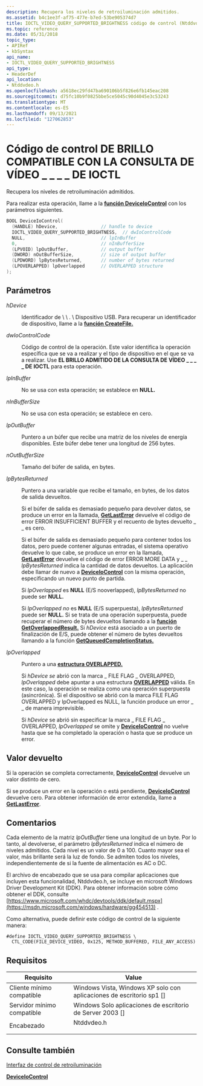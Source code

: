 ```yaml
---
description: Recupera los niveles de retroiluminación admitidos.
ms.assetid: b4c1ee3f-af75-477e-b7ed-53be905374d7
title: IOCTL_VIDEO_QUERY_SUPPORTED_BRIGHTNESS código de control (Ntddvdeo.h)
ms.topic: reference
ms.date: 05/31/2018
topic_type:
- APIRef
- kbSyntax
api_name:
- IOCTL_VIDEO_QUERY_SUPPORTED_BRIGHTNESS
api_type:
- HeaderDef
api_location:
- Ntddvdeo.h
ms.openlocfilehash: a5618ec29fd47ba690106b5f826e6fb145eac208
ms.sourcegitcommit: d75fc10b9f0825bbe5ce5045c90d4045e3c53243
ms.translationtype: MT
ms.contentlocale: es-ES
ms.lasthandoff: 09/13/2021
ms.locfileid: "127062853"
---
```

# <a name="ioctl_video_query_supported_brightness-control-code"></a>Código de control DE BRILLO COMPATIBLE CON LA CONSULTA DE VÍDEO \_ \_ \_ \_ DE IOCTL

Recupera los niveles de retroiluminación admitidos.

Para realizar esta operación, llame a la [**función DeviceIoControl**](/windows/desktop/api/ioapiset/nf-ioapiset-deviceiocontrol) con los parámetros siguientes.


```C++
BOOL DeviceIoControl(
  (HANDLE) hDevice,                // handle to device
  IOCTL_VIDEO_QUERY_SUPPORTED_BRIGHTNESS,  // dwIoControlCode
  NULL,                            // lpInBuffer
  0,                               // nInBufferSize
  (LPVOID) lpOutBuffer,            // output buffer
  (DWORD) nOutBufferSize,          // size of output buffer
  (LPDWORD) lpBytesReturned,       // number of bytes returned
  (LPOVERLAPPED) lpOverlapped      // OVERLAPPED structure
);
```



## <a name="parameters"></a>Parámetros

<dl> <dt>

*hDevice* 
</dt> <dd>

Identificador de \\ \\ . \\ Dispositivo USB. Para recuperar un identificador de dispositivo, llame a la [**función CreateFile.**](/windows/desktop/api/fileapi/nf-fileapi-createfilea)

</dd> <dt>

*dwIoControlCode* 
</dt> <dd>

Código de control de la operación. Este valor identifica la operación específica que se va a realizar y el tipo de dispositivo en el que se va a realizar. Use **EL BRILLO ADMITIDO DE LA CONSULTA DE VÍDEO \_ \_ \_ \_ DE IOCTL** para esta operación.

</dd> <dt>

*lpInBuffer* 
</dt> <dd>

No se usa con esta operación; se establece en **NULL.**

</dd> <dt>

*nInBufferSize* 
</dt> <dd>

No se usa con esta operación; se establece en cero.

</dd> <dt>

*lpOutBuffer* 
</dt> <dd>

Puntero a un búfer que recibe una matriz de los niveles de energía disponibles. Este búfer debe tener una longitud de 256 bytes.

</dd> <dt>

*nOutBufferSize* 
</dt> <dd>

Tamaño del búfer de salida, en bytes.

</dd> <dt>

*lpBytesReturned* 
</dt> <dd>

Puntero a una variable que recibe el tamaño, en bytes, de los datos de salida devueltos.

Si el búfer de salida es demasiado pequeño para devolver datos, se produce un error en la llamada, [**GetLastError**](/windows/desktop/api/errhandlingapi/nf-errhandlingapi-getlasterror) devuelve el código de error ERROR INSUFFICIENT BUFFER y el recuento de bytes devuelto \_ \_ es cero.

Si el búfer de salida es demasiado pequeño para contener todos los datos, pero puede contener algunas entradas, el sistema operativo devuelve lo que cabe, se produce un error en la llamada, [**GetLastError**](/windows/desktop/api/errhandlingapi/nf-errhandlingapi-getlasterror) devuelve el código de error ERROR MORE DATA y \_ \_ *lpBytesReturned* indica la cantidad de datos devueltos. La aplicación debe llamar de nuevo a [**DeviceIoControl**](/windows/desktop/api/ioapiset/nf-ioapiset-deviceiocontrol) con la misma operación, especificando un nuevo punto de partida.

Si *lpOverlapped* es **NULL** (E/S nooverlapped), *lpBytesReturned* no puede ser **NULL.**

Si *lpOverlapped no* es **NULL** (E/S superpuesta), *lpBytesReturned* puede ser **NULL.** Si se trata de una operación superpuesta, puede recuperar el número de bytes devueltos llamando a la [**función GetOverlappedResult.**](/windows/desktop/api/ioapiset/nf-ioapiset-getoverlappedresult) Si *hDevice* está asociado a un puerto de finalización de E/S, puede obtener el número de bytes devueltos llamando a la función [**GetQueuedCompletionStatus.**](/windows/desktop/api/ioapiset/nf-ioapiset-getqueuedcompletionstatus)

</dd> <dt>

*lpOverlapped* 
</dt> <dd>

Puntero a una [**estructura OVERLAPPED.**](/windows/desktop/api/minwinbase/ns-minwinbase-overlapped)

Si *hDevice se* abrió con la marca \_ FILE FLAG \_ OVERLAPPED, *lpOverlapped* debe apuntar a una estructura [**OVERLAPPED**](/windows/desktop/api/minwinbase/ns-minwinbase-overlapped) válida. En este caso, la operación se realiza como una operación superpuesta (asincrónica). Si el dispositivo se abrió con la marca FILE FLAG OVERLAPPED y lpOverlapped es NULL, la función produce un error \_ \_ de manera imprevisible.  

Si *hDevice* se abrió sin especificar la marca \_ FILE FLAG \_ OVERLAPPED, *lpOverlapped* se omite y [**DeviceIoControl**](/windows/desktop/api/ioapiset/nf-ioapiset-deviceiocontrol) no vuelve hasta que se ha completado la operación o hasta que se produce un error.

</dd> </dl>

## <a name="return-value"></a>Valor devuelto

Si la operación se completa correctamente, [**DeviceIoControl**](/windows/desktop/api/ioapiset/nf-ioapiset-deviceiocontrol) devuelve un valor distinto de cero.

Si se produce un error en la operación o está pendiente, [**DeviceIoControl**](/windows/desktop/api/ioapiset/nf-ioapiset-deviceiocontrol) devuelve cero. Para obtener información de error extendida, llame a [**GetLastError**](/windows/desktop/api/errhandlingapi/nf-errhandlingapi-getlasterror).

## <a name="remarks"></a>Comentarios

Cada elemento de la matriz *lpOutBuffer* tiene una longitud de un byte. Por lo tanto, al devolverse, el parámetro *lpBytesReturned* indica el número de niveles admitidos. Cada nivel es un valor de 0 a 100. Cuanto mayor sea el valor, más brillante será la luz de fondo. Se admiten todos los niveles, independientemente de si la fuente de alimentación es AC o DC.

El archivo de encabezado que se usa para compilar aplicaciones que incluyen esta funcionalidad, Ntddvdeo.h, se incluye en microsoft Windows Driver Development Kit (DDK). Para obtener información sobre cómo obtener el DDK, consulte [https://www.microsoft.com/whdc/devtools/ddk/default.mspx](https://msdn.microsoft.com/windows/hardware/gg454513) .

Como alternativa, puede definir este código de control de la siguiente manera:

``` syntax
#define IOCTL_VIDEO_QUERY_SUPPORTED_BRIGHTNESS \
  CTL_CODE(FILE_DEVICE_VIDEO, 0x125, METHOD_BUFFERED, FILE_ANY_ACCESS)
```

## <a name="requirements"></a>Requisitos



| Requisito | Value |
|-------------------------------------|---------------------------------------------------------------------------------------|
| Cliente mínimo compatible<br/> | Windows Vista, Windows XP solo con aplicaciones de escritorio sp1 \[\]<br/>                   |
| Servidor mínimo compatible<br/> | Windows Solo aplicaciones de escritorio de Server 2003 \[\]<br/>                                  |
| Encabezado<br/>                   | <dl> <dt>Ntddvdeo.h</dt> </dl> |



## <a name="see-also"></a>Consulte también

<dl> <dt>

[Interfaz de control de retroiluminación](backlight-control-interface.md)
</dt> <dt>

[**DeviceIoControl**](/windows/desktop/api/ioapiset/nf-ioapiset-deviceiocontrol)
</dt> </dl>

 

